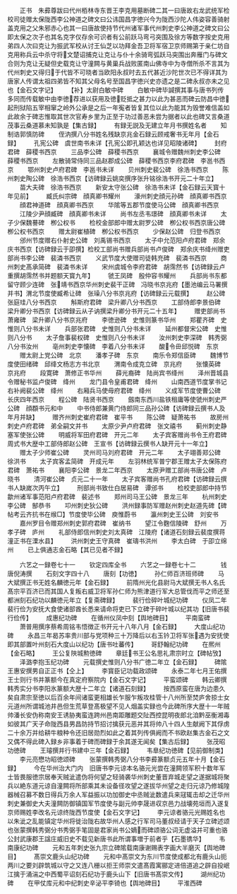 <!-- { "loadSidebar": true } -->
　　正书　朱彛尊跋曰代州栢林寺东晋王李克用墓断碑二其一曰唐故右龙武统军检校司徒赠太保陇西李公神道之碑文曰公讳国昌字徳兴今为陇西沙陀人伟姿容善骑射盖克用之父朱邪赤心也其一曰唐故使持节代州诸军事代州刺史李公神道之碑文曰公即太保之次子也其名克字仅存余可识者有公前跃马弯弓突围及徐方等数字按史克用弟四人次曰克让为振武军校从讨王仙芝以功拜金吾卫将军宿卫京师赐第于亲仁坊自克用称兵云中杀守将文楚诏捕克让克让与仆十余骑弯弧跃马突围出奔雁门与碑文合则为克让无疑但史载克让守潼闗与黄巢兵战败匿南山佛寺中为寺僧所杀不言其为代州刺史又得归于代皆不可晓者当欧阳永叔时去五代甚近沙陀世次已不得详其为唐家人传谓太祖四弟皆不知其父母名号至国昌字徳兴史亦遗之是二碑永叔亦未之见也【金石文字记】
　　【补】太尉白敏中碑
　　白敏中碑毕諴撰其事与唐书列传多同而传载敏中由李徳荐进以获用及徳贬抵之甚力以此为甚恶而碑云防昌中徳起刑狱陷五宰相窜之岭外公承是之后一年寃者皆复其位以此为能其为毁誉难信盖如此故余于碑志惟取其世次官寿乡里为正至于功过善恶未尝为据者以此也碑又言桑道茂事云桑道慕未知孰是【集古録】
　　有録无説及无建立年月书撰姓名者
　　知制诰郭慎防碑
　　侄汭撰八分书姓名残缺京兆金石録云顾戒奢书无年月【金石録】
　　孔宪公碑　虞世南书未详【孔宪公即孔颖达也详见昭陵诸碑】
　　封府君碑　薛稷书西京
　　三品李公碑　薛稷书西京
　　襄城令赠魏州刺史李公碑　薛稷书西京
　　左散骑常侍同三品赵郡成公碑　薛稷书西京李府君碑　李邕书西京
　　鄂州刺史卢府君碑　李邕书未详
　　贝州刺史裴公碑　徐浩书西京
　　陈州刺史陶公碑　徐浩书西京【访碑録云姚奕撰序张升铭徐浩书开元二十年立】
　　苗大夫碑　徐浩书西京
　　新安太守张公碑　徐浩书未详【金石録云天寳十年见前】
　　臧氏纠宗碑　顔真卿书耀州
　　濠州刺史顔元孙碑　顔真卿书西京
　　顔君神道碑　顔真卿书西京
　　华隂等五郡节度使马公碑　顔真卿书西京
　　江陵少尹顔臧碑　顔真卿书未详
　　尚书左丞韦璟碑　顔真卿书未详
　　太子少保魏謩碑　栁公权书
　　检校金部郎中赠太尉罗公碑　栁公权书西京唐公碑　栁公权书西京
　　赠太尉崔植碑　栁公权书西京
　　少保赵公碑　归登书西京
　　邠州节度赠右仆射史公碑　刘禹锡书西京
　　太子中允范阳卢府君碑　郑余庆书西京【访碑録云于卲撰】检校工部尚书赠兵部尚书卢俊碑　郑余庆书绛州赠吏部尚书李公碑　裴潾书西京
　　义武节度大使赠司徒韩充碑　裴潾书西京
　　商州刺史髙承简碑　裴潾书未详
　　宋州虞城令李府君碑　胡霈然书【访碑録云卢重撰胡霈然书并题额天寳九年】
　　虢王凤碑　殷仲容书耀州
　　兵部尚书东都留守顾少连碑　张靖书西京华州刺史裴干正碑　冯晓书京兆府【墨池编云马署撰并书】渭北节度使臧希让碑　张璪八分书京兆府【访碑録云元载撰】
　　赵公碑　张庭珪八分书西京
　　斛斯府君碑　梁升卿八分书西京
　　工部侍郎李景伯碑　梁升卿分书西京【访碑録云从子讷撰梁升卿分书开元二十五年】
　　赠吏部尚书萧雍碑　梁升卿八分书京兆府
　　李徳逊碑　史惟则篆书华州
　　郑瞿齐碑　史惟则八分书未详
　　兵部张君碑　史惟则八分书未详
　　延州都督宋公碑　史惟则八分书
　　太子詹事裴权碑　史惟则八分书未详
　　汝州刺史李深碑　韩秀弼八分书汝州
　　亳州刺史李懐碑　李着八分书未详
　　酸令毌邱悦碑　东京
　　赠太尉上党公碑　北京
　　潘孝子碑　东京
　　南乐令郑信臣碑
　　魏博节度使田绪碑　邱绛文杨志方书北京
　　渭南令成克立碑　京兆府
　　张懐英碑　京兆府
　　段寛碑　萧修正书华州
　　薛光裔碑　陆尚宾书绛州
　　泽州晋城县令赠秘书监卢俊碑　绛州
　　龙门县令皇甫君碑　绛州
　　山南西道节度掌书记右补阙裴公碑　绛州
　　右厢兵马使毋府君碑　绛州
　　义成军节度使曹公碑　长庆四年西京
　　程公碑　陆贤书西京
　　劔南东西川盐铁租庸等使虢州刺史严公碑　顔頵书元和中
　　中书侍郎兼黄门侍郎同三品孙公碑【访碑録云撰书人及年月并缺】
　　赠齐州刺史崔府君碑　崔平书
　　陈公碑　疑萧祐书
　　故房州刺史卢府君碑　弟全嗣文并书
　　太原少尹卢府君碑　张文禧书
　　蓟州刺史静塞军使张公碑
　　明威将军田府君碑　开元二年
　　太子宾客赠尚书令王府君碑　周式书大歴中工部侍郎赵公碑　王宣书【访碑録云撰书人缺开元十一年立】
　　赠太子少师崔公碑
　　灵州司马刘府君碑　开元二年
　　太子翊善郑公碑　徐洪书
　　太子宾客孟简碑　开成元年
　　左羽林统军普宁郡王赠太子太保陈府君碑　萧祐书
　　襄阳李公碑　景龙二年西京
　　太原尹赠工部尚书唐公碑　卢晓书
　　清河崔公碑　贞元二十一年
　　太子宾客赠尚书孔府君碑【访碑録云撰书人缺嵗次丙午立】
　　刑部尚书致仕白居易碑　谭邠书
　　检校吏部郎中持节歙州诸军事范阳卢府君碑　裴述书
　　郑州司马王公碑　景龙三年
　　杭州刺史李公碑　郜恭书
　　卭州刺史狄公碑
　　洪州録事防军赠赵州刺史赵道先碑【碑帖考云齐抗书在缑□】节度使毕公碑　庾惟蔚书
　　瀛州刺史王公碑　刘安书
　　嘉州罗目令赠郑州刺史郭府君碑　崔纳书
　　望江令麴信陵碑　舒州
　　万孝子碑　庐州
　　礼部侍郎信州刺史刘太真碑　江陵府【诸道石刻録云裴度撰蒋潼正书在溧水县】
　　洪州刺史王守真碑　崔璹书洪州
　　李太白碑　于卲立绵州
　　已上俱通志金石略【其已见者不録】







　　六艺之一録卷七十一
　　钦定四库全书
　　六艺之一録卷七十二　　　　钱唐倪涛撰
　　石刻文字四十八
　　唐刻【功徳】
　　孙仁师百济班师碑
　　马大斌撰正书无姓名麟徳元年【金石録】
　　前隋州光化县尉马大斌撰无书人名氏髙宗平百济已而其国人复叛右威卫将军孙仁师为熊津道行军大总管伐而平之师还至都洲刻石纪功以麟徳元年立【复斋碑録】
　　裴行俭碎叶城纪功碑
　　仪凤二年裴行俭为安抚大食使诸部酋长悉来请命将吏已下立碑于碎叶城以纪其功【旧唐书裴行俭传】
　　成惠纪功碑
　　在循州仪凤中刻【舆地碑目】
　　平南蛮碑
　　萧普用撰序蔡希周铭韦悟徴正书开元十八年八月【金石録】
　　大度山纪功碑
　　永昌三年曷苏率贵川部与党项种三十万降后以右玉钤卫将军张遇为安抚使即其部置叶州刻石大度山以纪功【唐书吐蕃传】
　　哥舒翰纪功碑
　　在熈州【金石略】
　　王公复陜城勲徳碑
　　章廷书王公名思礼肃宗时立【碑帖攷】
　　泽潞李抱玉纪功碑
　　元载撰史惟则八分书广徳二年立【金石録】
　　碑隂王惠安撰男自正正书【仝上】
　　李寳臣记功载政颂碑
　　永泰二年七月王佑撰王士则行书并篆额今在真定府察院内【金石文字记】
　　平蛮颂碑
　　韩云卿撰韩秀实分书李阳氷篆额大歴十二年立【诸道石刻録】
　　按西原蛮在唐为边患久矣自肃宗至徳以后百余年间诸蛮更相雄长乍服乍叛攻桂管十八州所至焚庐舍掠士女元道州所谓城池井邑但生荒草登髙极望不见人烟盖实録也今此碑所序大歴十一年贼帅潘长安伪称南安王诱胁夷蛮连跨州邑南距雕题交阯西控昆明夜郎北洎黔巫衡湘毒如彼其广天子命陇西县男昌防持节招讨擒获元恶并其将帅八十四人生献阙下其俘虏二十余万并给耕牛粮种令还旧居勋烈如此之着其列传俱阙而不书欧赵集古金石之文又偶不得此碑入録乡非事着于碑而碑録于余其遂无闻矣【集古后録】
　　张茂昭功徳碑
　　王璿撰并行书建中三年【金石録】
　　韦臯纪功徳碑【见前御制类】
　　李元亮懋功昭徳颂碑
　　张蒙撰韩秀弼八分书李彛篆额贞元五年十月【金石録】
　　今在华州治大门内　旧唐书李元谅本名骆元光尝在潼闗领军积十数年军士皆畏服徳宗居奉天贼泚遣伪将何望之轻骑袭华州刺史董晋弃城走望之遂据城将聚兵以絶东道元谅自潼闗将所部乘其未设备径攻望之遂拔华州望之走归元谅乃修城隍器械召募不数日得兵万余人军益振以功加御史中丞贼泚数遣兵来冦辄击却之迁华州刺史兼御史大夫潼闗防御镇国军节度使与副元帅李晟进収京邑力战壊苑垣而入遂复京师赐姓李改名元谅终陇西节度使【金石文字记】
　　李元谅者骆元光赐姓名也以朱泚之乱能镇定华州将徙治陇右故华州人感之行军司马董叔经请于天子立碑述颂也张蒙撰韩秀弼分书秀弼手笔固是君家尚书公嫡而碑颂骆公词无虚溢并可重也骆公封武康郡王諡庄威旧史不载见新唐书此所谓事増于前者乎【石墨镌华】
　　韦南康纪功碑
　　元和五年刺史张九宗立碑隂载南康谢赐表字画大半磨灭【舆地碑目】
　　髙崇文鹿头山纪功碑
　　元和中髙崇文为东川节度使成都北有鹿头山扼两川之要刘辟筑城以守之又连八栅以拒王师崇文遣髙霞寓郦定进倍道追之辟自投岷江擒于涌湍之中西蜀平诏刻石纪功于鹿头山下【旧唐书髙崇文传】
　　湖州纪功碑
　　在甲仗库元和中纪刺史辛泌平李锜也【舆地碑目】
　　平淮西碑
